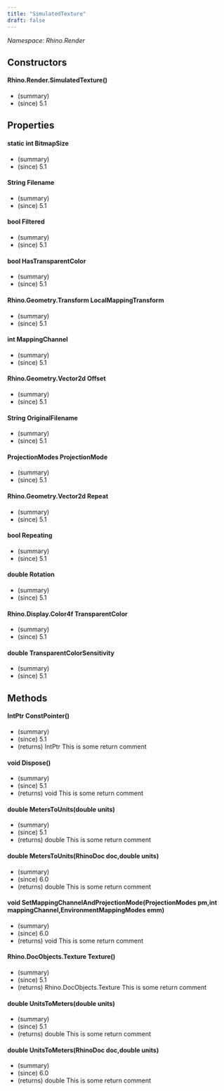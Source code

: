 ```yaml
---
title: "SimulatedTexture"
draft: false
---
```


*Namespace: Rhino.Render*
## Constructors
#### Rhino.Render.SimulatedTexture()
- (summary) 
- (since) 5.1
## Properties
#### static int BitmapSize
- (summary) 
- (since) 5.1
#### String Filename
- (summary) 
- (since) 5.1
#### bool Filtered
- (summary) 
- (since) 5.1
#### bool HasTransparentColor
- (summary) 
- (since) 5.1
#### Rhino.Geometry.Transform LocalMappingTransform
- (summary) 
- (since) 5.1
#### int MappingChannel
- (summary) 
- (since) 5.1
#### Rhino.Geometry.Vector2d Offset
- (summary) 
- (since) 5.1
#### String OriginalFilename
- (summary) 
- (since) 5.1
#### ProjectionModes ProjectionMode
- (summary) 
- (since) 5.1
#### Rhino.Geometry.Vector2d Repeat
- (summary) 
- (since) 5.1
#### bool Repeating
- (summary) 
- (since) 5.1
#### double Rotation
- (summary) 
- (since) 5.1
#### Rhino.Display.Color4f TransparentColor
- (summary) 
- (since) 5.1
#### double TransparentColorSensitivity
- (summary) 
- (since) 5.1
## Methods
#### IntPtr ConstPointer()
- (summary) 
- (since) 5.1
- (returns) IntPtr This is some return comment
#### void Dispose()
- (summary) 
- (since) 5.1
- (returns) void This is some return comment
#### double MetersToUnits(double units)
- (summary) 
- (since) 5.1
- (returns) double This is some return comment
#### double MetersToUnits(RhinoDoc doc,double units)
- (summary) 
- (since) 6.0
- (returns) double This is some return comment
#### void SetMappingChannelAndProjectionMode(ProjectionModes pm,int mappingChannel,EnvironmentMappingModes emm)
- (summary) 
- (since) 6.0
- (returns) void This is some return comment
#### Rhino.DocObjects.Texture Texture()
- (summary) 
- (since) 5.1
- (returns) Rhino.DocObjects.Texture This is some return comment
#### double UnitsToMeters(double units)
- (summary) 
- (since) 5.1
- (returns) double This is some return comment
#### double UnitsToMeters(RhinoDoc doc,double units)
- (summary) 
- (since) 6.0
- (returns) double This is some return comment
